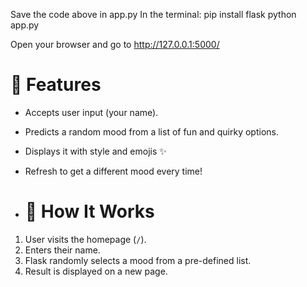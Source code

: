 Save the code above in app.py
In the terminal:
pip install flask
python app.py

Open your browser and go to http://127.0.0.1:5000/

# 🚀 Features

- Accepts user input (your name).
- Predicts a random mood from a list of fun and quirky options.
- Displays it with style and emojis ✨
- Refresh to get a different mood every time!

- # 🧠 How It Works

1. User visits the homepage (`/`).
2. Enters their name.
3. Flask randomly selects a mood from a pre-defined list.
4. Result is displayed on a new page.
